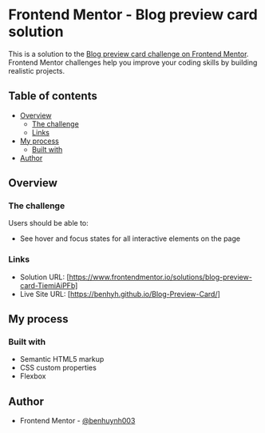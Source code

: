 # Frontend Mentor - Blog preview card solution

This is a solution to the [Blog preview card challenge on Frontend Mentor](https://www.frontendmentor.io/challenges/blog-preview-card-ckPaj01IcS). Frontend Mentor challenges help you improve your coding skills by building realistic projects. 

## Table of contents

- [Overview](#overview)
  - [The challenge](#the-challenge)
  - [Links](#links)
- [My process](#my-process)
  - [Built with](#built-with)
- [Author](#author)

## Overview

### The challenge

Users should be able to:

- See hover and focus states for all interactive elements on the page

### Links

- Solution URL: [https://www.frontendmentor.io/solutions/blog-preview-card-TiemiAiPFb]
- Live Site URL: [https://benhyh.github.io/Blog-Preview-Card/]

## My process

### Built with

- Semantic HTML5 markup
- CSS custom properties
- Flexbox

## Author

- Frontend Mentor - [@benhuynh003](https://www.frontendmentor.io/profile/benhuynh003)
